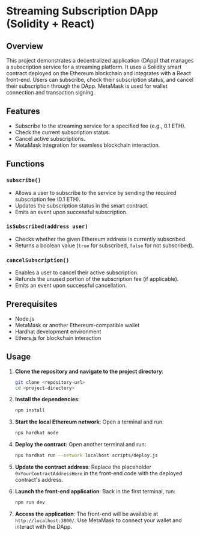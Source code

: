 # Streaming Subscription DApp (Solidity + React)

## Overview
This project demonstrates a decentralized application (DApp) that manages a subscription service for a streaming platform. It uses a Solidity smart contract deployed on the Ethereum blockchain and integrates with a React front-end. Users can subscribe, check their subscription status, and cancel their subscription through the DApp. MetaMask is used for wallet connection and transaction signing.

## Features
- Subscribe to the streaming service for a specified fee (e.g., 0.1 ETH).
- Check the current subscription status.
- Cancel active subscriptions.
- MetaMask integration for seamless blockchain interaction.

## Functions

### `subscribe()`
- Allows a user to subscribe to the service by sending the required subscription fee (0.1 ETH).
- Updates the subscription status in the smart contract.
- Emits an event upon successful subscription.

### `isSubscribed(address user)`
- Checks whether the given Ethereum address is currently subscribed.
- Returns a boolean value (`true` for subscribed, `false` for not subscribed).

### `cancelSubscription()`
- Enables a user to cancel their active subscription.
- Refunds the unused portion of the subscription fee (if applicable).
- Emits an event upon successful cancellation.

## Prerequisites
- Node.js
- MetaMask or another Ethereum-compatible wallet
- Hardhat development environment
- Ethers.js for blockchain interaction

## Usage

1. **Clone the repository and navigate to the project directory**:
   ```bash
   git clone <repository-url>
   cd <project-directory>
   ```

2. **Install the dependencies**:
   ```bash
   npm install
   ```

3. **Start the local Ethereum network**:
   Open a terminal and run:
   ```bash
   npx hardhat node
   ```

4. **Deploy the contract**:
   Open another terminal and run:
   ```bash
   npx hardhat run --network localhost scripts/deploy.js
   ```

5. **Update the contract address**:
   Replace the placeholder `0xYourContractAddressHere` in the front-end code with the deployed contract's address.

6. **Launch the front-end application**:
   Back in the first terminal, run:
   ```bash
   npm run dev
   ```

7. **Access the application**:
   The front-end will be available at `http://localhost:3000/`. Use MetaMask to connect your wallet and interact with the DApp.